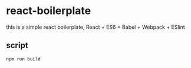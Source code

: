 # react-boilerplate
this is a simple react boilerplate, React + ES6 + Babel + Webpack + ESlint
## script
```
npm run build
```
